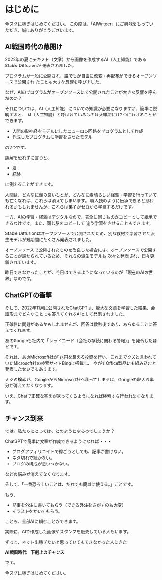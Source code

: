 # はじめに

今スグに稼ぎはじめてください。
この度は、「AIWriteer」にご興味をもっていただき、誠にありがとうございます。

## AI戦国時代の幕開け

2022年の夏にテキスト（文章）から画像を作成するAI（人工知能）であるStable Diffusionが
発表されました。

プログラムが一般に公開され、誰でもが自由に改変・再配布ができるオープンソースで公開され
たことも大きな反響を呼びました。

なぜ、AIのプログラムがオープンソースにて公開されたことが大きな反響を呼んだのか？

それについては、AI（人工知能）についての知識が必要になりますが、簡単に説明すると、
AI（人工知能）と呼ばれているものは大雑把には2つにわけることができます。

- 人間の脳神経をモデルにしたニューロン回路をプログラムとして作成
- 作成したプログラムに学習をさせたモデル

の2つです。

誤解を恐れずに言うと、

- 脳
- 経験

に例えることができます。

人間は、どんなに頭の良いひとが、どんなに素晴らしい経験・学習を行っていても亡くなれば、これらは消えてしまいます。
職人技のように伝承できると思われるかもしれませんが、これらは弟子がゼロから学習するだけです。

一方、AIの学習・経験はデジタルなので、完全に同じものがコピーとして継承できるわけです。また、同じ脳をコピーして
違う学習をさせることもできます。

Stable Diffusionはオープンソースで公開されたため、別な教材で学習させた派生モデルが短期間にたくさん発表されました。

オープンソースで公開されたものを改良した場合には、オープンソースで公開することが課せられているため、それらの派生モデルも
次々と発表され、日々更新されています。

昨日できなかったことが、今日はできるようになっているのが「現在のAIの世界」なのです。

## ChatGPTの衝撃

そして、2022年11月に公開されたChatGPTは、膨大な文章を学習した結果、会話形式でどんなことにも答えてくれるAIとして発表されました。

正確性に問題があるかもしれませんが、回答は数秒後であり、あらゆることに答えてくれます。

あのGoogleも社内で「レッドコード（会社の存続に関わる警報）」を発令したほどです。

それは、あのMicrosoft社が1兆円を超える投資を行い、これまでクズと言われていたMicrosoft社の検索サイトBingに搭載し、
やがてOffice製品にも組み込むと発表したせいでもあります。

人々の検索が、GoogleからMicrosoft社へ移ってしまえば、Googleの収入の半分が消えてなくなります。

いえ、Chatで正確な答えが返ってくるようになれば検索すら行われなくなります。

## チャンス到来

では、私たちにとっては、どのようになるのでしょうか？

ChatGPTで簡単に文章が作成できるようになれば・・・

- ブログアフィリエイトで稼ごうとしても、記事が書けない。
- ネタ切れで続かない。
- ブログの構成が思いつかない。

などの悩みが消えてなくなります。

そして、「一番恐ろしいことは、だれでも簡単に使える。」ことです。

もう、

- 記事を外注に書いてもらう（できる外注をさがすのも大変）
- イラストをかいてもらう。

ことも、全部AIに頼むことができます。

実際に、AIで作成した画像やスタンプを販売している人もいます。

ずっと、ネット出稼ぎたいと思っていてもできなかった人にきた

<strong>AI戦国時代　下剋上のチャンス</strong>

です。

今スグに稼ぎはじめてください。
